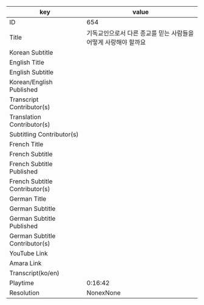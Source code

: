 |  key  |  value  |
|-------|---------|
| ID            | 654 |
| Title         | 기독교인으로서 다른 종교를 믿는 사람들을 어떻게 사랑해야 할까요 |
| Korean Subtitle |  |
| English Title |  |
| English Subtitle |  |
| Korean/English Published     |  |
| Transcript Contributor(s)   |  |
| Translation Contributor(s)   |  |
| Subtitling Contributor(s)   |  |
| French Title |  |
| French Subtitle |  |
| French Subtitle Published |  |
| French Subtitle Contributor(s) |  |
| German Title |  |
| German Subtitle |  |
| German Subtitle Published |  |
| German Subtitle Contributor(s) |  |
| YouTube Link  |  |
| Amara Link    |  |
| Transcript(ko/en) |  |
| Playtime | 0:16:42 |
| Resolution | NonexNone|
